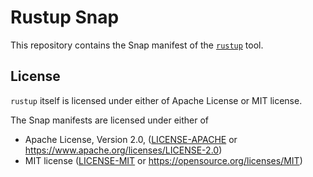 # Rustup Snap

This repository contains the Snap manifest of the [`rustup`](https://github.com/rust-lang/rustup) tool.

## License

`rustup` itself is licensed under either of Apache License or MIT license.

The Snap manifests are licensed under either of

* Apache License, Version 2.0, ([LICENSE-APACHE](LICENSE-APACHE) or https://www.apache.org/licenses/LICENSE-2.0)
* MIT license ([LICENSE-MIT](LICENSE-MIT) or https://opensource.org/licenses/MIT)
